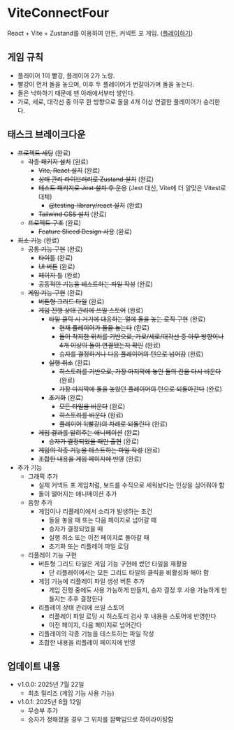 # ViteConnectFour

React + Vite + Zustand를 이용하여 만든, 커넥트 포 게임. ([플레이하기](https://vite-connect-four.vercel.app/))

## 게임 규칙

- 플레이어 1이 빨강, 플레이어 2가 노랑.
- 빨강이 먼저 돌을 놓으며, 이후 두 플레이어가 번갈아가며 돌을 놓는다.
- 돌은 낙하하기 때문에 맨 아래에서부터 쌓인다.
- 가로, 세로, 대각선 중 아무 한 방향으로 돌을 4개 이상 연결한 플레이어가 승리한다.

## 태스크 브레이크다운

- ~~프로젝트 세팅~~ (완료)
  - ~~각종 패키지 설치~~ (완료)
    - ~~Vite, React 설치~~ (완료)
    - ~~상태 관리 라이브러리로 Zustand 설치~~ (완료)
    - ~~테스트 패키지로 Jest 설치 후 운용~~ (Jest 대신, Vite에 더 알맞은 Vitest로 대체)
      - ~~@testing-library/react 설치~~ (완료)
    - ~~Tailwind CSS 설치~~ (완료)
  - ~~프로젝트 구조~~ (완료)
    - ~~Feature Sliced Design 사용~~ (완료)
- ~~최소 기능~~ (완료)
  - ~~공통 기능 구현~~ (완료)
    - ~~타이틀~~ (완료)
    - ~~UI 버튼~~ (완료)
    - ~~페이지 틀~~ (완료)
    - ~~공동적인 기능을 테스트하는 파일 작성~~ (완료)
  - ~~게임 기능 구현~~ (완료)
    - ~~버튼형 그리드 타일~~ (완료)
    - ~~게임 진행 상태 관리에 쓰일 스토어~~ (완료)
      - ~~타일 클릭 시 거기에 대응하는 열에 돌을 놓는 로직 구현~~ (완료)
        - ~~현재 플레이어가 돌을 놓는다~~ (완료)
        - ~~돌이 착지한 위치를 기반으로, 가로/세로/대각선 중 아무 방향이나 4개 이상의 돌이 연결됐는지 확인~~ (완료)
        - ~~승자를 결정하거나 다음 플레이어의 턴으로 넘어감~~ (완료)
      - ~~실행 취소~~ (완료)
        - ~~히스토리를 기반으로, 가장 마지막에 놓인 돌의 칸을 다시 비운다~~ (완료)
        - ~~가장 마지막에 돌을 놓았던 플레이어의 턴으로 되돌아간다~~ (완료)
      - ~~초기화~~ (완료)
        - ~~모든 타일을 비운다~~ (완료)
        - ~~히스토리를 비운다~~ (완료)
        - ~~플레이어 1(빨강)의 차례로 되돌린다~~ (완료)
    - ~~게임 결과를 알려주는 애니메이션~~ (완료)
      - ~~승자가 결정되었을 때만 출현~~ (완료)
    - ~~게임의 각종 기능을 테스트하는 파일 작성~~ (완료)
    - ~~조합한 내용을 게임 페이지에 반영~~ (완료)
- 추가 기능
  - 그래픽 추가
    - 실제 커넥트 포 게임처럼, 보드를 수직으로 세워놨다는 인상을 심어줘야 함
    - 돌이 떨어지는 애니메이션 추가
  - 음향 추가
    - 게임이나 리플레이에서 소리가 발생하는 조건
      - 돌을 놓을 때 또는 다음 페이지로 넘어갈 때
      - 승자가 결정되었을 때
      - 실행 취소 또는 이전 페이지로 돌아갈 때
      - 초기화 또는 리플레이 파일 로딩
  - 리플레이 기능 구현
    - 버튼형 그리드 타일은 게임 기능 구현에 썼던 타일을 재활용
      - 단 리플레이에서는 모든 그리드 타일의 클릭을 비활성화 해야 함
    - 게임 기능에 리플레이 파일 생성 버튼 추가
      - 게임 진행 중에도 사용 가능하게 만들지, 승자 결정 후 사용 가능하게 만들지는 추후 결정한다
    - 리플레이 상태 관리에 쓰일 스토어
      - 리플레이 파일 로딩 시 히스토리 검사 후 내용을 스토어에 반영한다
      - 이전 페이지, 다음 페이지로 넘어간다
    - 리플레이의 각종 기능을 테스트하는 파일 작성
    - 조합한 내용을 리플레이 페이지에 반영

## 업데이트 내용

- v1.0.0: 2025년 7월 22일
  - 최초 릴리즈 (게임 기능 사용 가능)
- v1.0.1: 2025년 8월 12일
  - 무승부 추가
  - 승자가 정해졌을 경우 그 위치를 깜빡임으로 하이라이팅함
